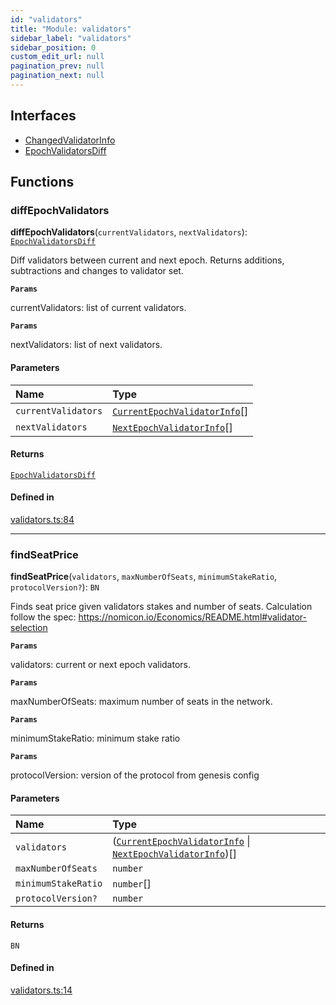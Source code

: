 ```yaml
---
id: "validators"
title: "Module: validators"
sidebar_label: "validators"
sidebar_position: 0
custom_edit_url: null
pagination_prev: null
pagination_next: null
---
```


## Interfaces

- [ChangedValidatorInfo](../interfaces/validators.ChangedValidatorInfo.md)
- [EpochValidatorsDiff](../interfaces/validators.EpochValidatorsDiff.md)

## Functions

### diffEpochValidators

**diffEpochValidators**(`currentValidators`, `nextValidators`): [`EpochValidatorsDiff`](../interfaces/validators.EpochValidatorsDiff.md)

Diff validators between current and next epoch.
Returns additions, subtractions and changes to validator set.

**`Params`**

currentValidators: list of current validators.

**`Params`**

nextValidators: list of next validators.

#### Parameters

| Name | Type |
| :------ | :------ |
| `currentValidators` | [`CurrentEpochValidatorInfo`](../interfaces/providers_provider.CurrentEpochValidatorInfo.md)[] |
| `nextValidators` | [`NextEpochValidatorInfo`](../interfaces/providers_provider.NextEpochValidatorInfo.md)[] |

#### Returns

[`EpochValidatorsDiff`](../interfaces/validators.EpochValidatorsDiff.md)

#### Defined in

[validators.ts:84](https://github.com/near/near-api-js/blob/a0c9a104/packages/near-api-js/src/validators.ts#L84)

___

### findSeatPrice

**findSeatPrice**(`validators`, `maxNumberOfSeats`, `minimumStakeRatio`, `protocolVersion?`): `BN`

Finds seat price given validators stakes and number of seats.
 Calculation follow the spec: https://nomicon.io/Economics/README.html#validator-selection

**`Params`**

validators: current or next epoch validators.

**`Params`**

maxNumberOfSeats: maximum number of seats in the network.

**`Params`**

minimumStakeRatio: minimum stake ratio

**`Params`**

protocolVersion: version of the protocol from genesis config

#### Parameters

| Name | Type |
| :------ | :------ |
| `validators` | ([`CurrentEpochValidatorInfo`](../interfaces/providers_provider.CurrentEpochValidatorInfo.md) \| [`NextEpochValidatorInfo`](../interfaces/providers_provider.NextEpochValidatorInfo.md))[] |
| `maxNumberOfSeats` | `number` |
| `minimumStakeRatio` | `number`[] |
| `protocolVersion?` | `number` |

#### Returns

`BN`

#### Defined in

[validators.ts:14](https://github.com/near/near-api-js/blob/a0c9a104/packages/near-api-js/src/validators.ts#L14)

